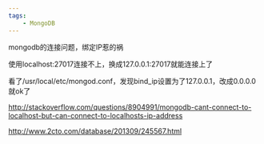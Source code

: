 ```yaml
---
tags:
    - MongoDB
---
```


mongodb的连接问题，绑定IP惹的祸

使用localhost:27017连接不上，换成127.0.0.1:27017就能连接上了



看了/usr/local/etc/mongod.conf，发现bind_ip设置为了127.0.0.1，改成0.0.0.0就ok了



http://stackoverflow.com/questions/8904991/mongodb-cant-connect-to-localhost-but-can-connect-to-localhosts-ip-address



http://www.2cto.com/database/201309/245567.html

